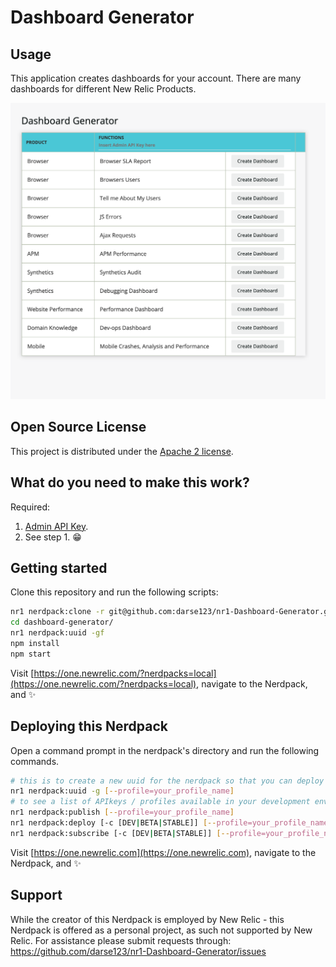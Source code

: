 # Dashboard Generator

## Usage

This application creates dashboards for your account. There are many dashboards for different New Relic Products. 


![Screenshot #1](screenshots/Dashboard%20Image.png)

## Open Source License

This project is distributed under the [Apache 2 license](blob/master/LICENSE).

## What do you need to make this work?

Required:
1. [Admin API Key](https://docs.newrelic.com/docs/apis/get-started/intro-apis/types-new-relic-api-keys#admin).
2. See step 1. :grin:

## Getting started

Clone this repository and run the following scripts:

```bash
nr1 nerdpack:clone -r git@github.com:darse123/nr1-Dashboard-Generator.git
cd dashboard-generator/
nr1 nerdpack:uuid -gf
npm install
npm start
```

Visit [https://one.newrelic.com/?nerdpacks=local](https://one.newrelic.com/?nerdpacks=local), navigate to the Nerdpack, and :sparkles:

## Deploying this Nerdpack

Open a command prompt in the nerdpack's directory and run the following commands.

```bash
# this is to create a new uuid for the nerdpack so that you can deploy it to your account
nr1 nerdpack:uuid -g [--profile=your_profile_name]
# to see a list of APIkeys / profiles available in your development environment, run nr1 credentials:list
nr1 nerdpack:publish [--profile=your_profile_name]
nr1 nerdpack:deploy [-c [DEV|BETA|STABLE]] [--profile=your_profile_name]
nr1 nerdpack:subscribe [-c [DEV|BETA|STABLE]] [--profile=your_profile_name]
```

Visit [https://one.newrelic.com](https://one.newrelic.com), navigate to the Nerdpack, and :sparkles:

## Support

While the creator of this Nerdpack is employed by New Relic - this Nerdpack is offered as a personal project, as such not supported by New Relic. For assistance please submit requests through: https://github.com/darse123/nr1-Dashboard-Generator/issues
